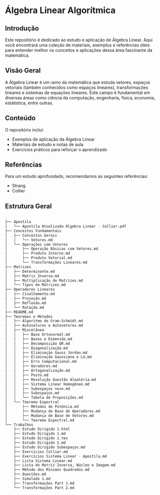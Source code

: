 # Álgebra Linear Algorítmica

## Introdução

Este repositório é dedicado ao estudo e aplicação de Álgebra Linear. Aqui você encontrará uma coleção de materiais, exemplos e referências úteis para entender melhor os conceitos e aplicações dessa área fascinante da matemática.

## Visão Geral

A Álgebra Linear é um ramo da matemática que estuda vetores, espaços vetoriais (também conhecidos como espaços lineares), transformações lineares e sistemas de equações lineares. Este campo é fundamental em diversas áreas como ciência da computação, engenharia, física, economia, estatística, entre outras.

## Conteúdo

O repositório inclui:

- Exemplos de aplicação da Álgebra Linear
- Materiais de estudo e notas de aula
- Exercícios práticos para reforçar o aprendizado

## Referências

Para um estudo aprofundado, recomendamos as seguintes referências:

- Strang
- Collier

## Estrutura Geral

```zsh
.
├── Apostila
│   └── Apostila Atualizada Álgebra Linear - Collier.pdf
├── Conceitos Fundamentais
│   ├── Conceitos Gerais
│   │   └── Vetores.md
│   └── Operações com Vetores
│       ├── Operação Básicas com Vetores.md
│       ├── Produto Interno.md
│       ├── Produto Vetorial.md
│       └── Transformações Lineares.md
├── Matrizes
│   ├── Determinante.md
│   ├── Matriz Inversa.md
│   ├── Multiplicação de Matrizes.md
│   └── Tipos de Matrizes.md
├── Operadores Lineares
│   ├── Cisalhamento.md
│   ├── Projeção.md
│   ├── Reflexão.md
│   └── Rotação.md
├── README.md
├── Teoremas e Métodos
│   ├── Algoritmo de Gram-Schmidt.md
│   ├── Autovalores e Autovetores.md
│   ├── Miscelânea
│   │   ├── Base Ortonormal.md
│   │   ├── Bases e Dimensão.md
│   │   ├── Decomposição QR.md
│   │   ├── Diagonalização.md
│   │   ├── Eliminação Gauss Jordan.md
│   │   ├── Eliminação Gaussiana e LU.md
│   │   ├── Erro Computacional.md
│   │   ├── Geradores.md
│   │   ├── Ortogonalização.md
│   │   ├── Posto.md
│   │   ├── Resolução Questão Aleatória.md
│   │   ├── Sistema Linear Homogêneo.md
│   │   ├── Subespaços novo.md
│   │   ├── Subespaços.md
│   │   └── Tabela de Proposições.md
│   └── Teorema Espectral
│       ├── Métodos de Potência.md
│       ├── Mudança de Base de Operadores.md
│       ├── Mudança de Base de Vetores.md
│       └── Teorema Espectral.md
└── Trabalhos
    ├── Estudo Dirigido 1.html
    ├── Estudo Dirigido 1.md
    ├── Estudo Dirigido 1.tex
    ├── Estudo Dirigido 2.md
    ├── Estudo Dirigido Subespaços.md
    ├── Exercícios Collier.md
    ├── Exercícios Sistema Linear - Apostila.md
    ├── Lista Sistema Linear.md
    ├── Lista de Matriz Inversa, Núcleo e Imagem.md
    ├── Método dos Mínimos Quadrados.md
    ├── Questões.md
    ├── Simulado 1.md
    ├── Transformações Part 1.md
    └── Transformações Part 2.md
```